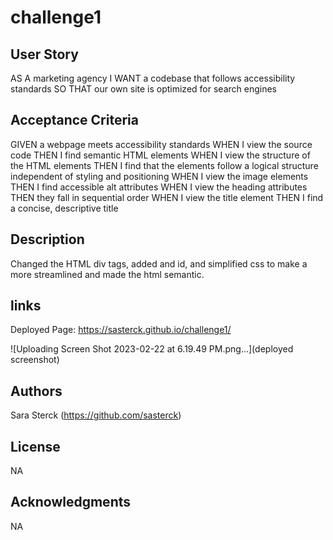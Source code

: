 # challenge1

## User Story

AS A marketing agency
I WANT a codebase that follows accessibility standards
SO THAT our own site is optimized for search engines

## Acceptance Criteria

GIVEN a webpage meets accessibility standards
WHEN I view the source code
THEN I find semantic HTML elements
WHEN I view the structure of the HTML elements
THEN I find that the elements follow a logical structure independent of styling and positioning
WHEN I view the image elements
THEN I find accessible alt attributes
WHEN I view the heading attributes
THEN they fall in sequential order
WHEN I view the title element
THEN I find a concise, descriptive title

## Description

Changed the HTML div tags, added and id, and simplified css to make a more streamlined and made the html semantic.

## links

Deployed Page: https://sasterck.github.io/challenge1/

![Uploading Screen Shot 2023-02-22 at 6.19.49 PM.png…](deployed screenshot)

## Authors

Sara Sterck
(https://github.com/sasterck)


## License

NA

## Acknowledgments
NA
